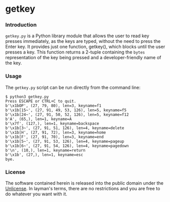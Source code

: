 # getkey

### Introduction
`getkey.py` is a Python library module that allows the user to read key presses
immediately, as the keys are typed, without the need to press the Enter key.
It provides just one function, getkey(), which blocks until the user presses
a key. This function returns a 2-tuple containing the `bytes` representation of
the key being pressed and a developer-friendly name of the key.

### Usage
The `getkey.py` script can be run directly from the command line:
```
$ python3 getkey.py
Press ESCAPE or CTRL+C to quit.
b'\x1bOP', (27, 79, 80), len=3, keyname=f1
b'\x1b[15~', (27, 91, 49, 53, 126), len=5, keyname=f5
b'\x1b[24~', (27, 91, 50, 52, 126), len=5, keyname=f12
b'A', (65,), len=1, keyname=A
b'\x7f', (127,), len=1, keyname=backspace
b'\x1b[3~', (27, 91, 51, 126), len=4, keyname=delete
b'\x1b[H', (27, 91, 72), len=3, keyname=home
b'\x1b[F', (27, 91, 70), len=3, keyname=end
b'\x1b[5~', (27, 91, 53, 126), len=4, keyname=pageup
b'\x1b[6~', (27, 91, 54, 126), len=4, keyname=pagedown
b'\n', (10,), len=1, keyname=return
b'\x1b', (27,), len=1, keyname=esc
bye.
```

### License
The software contained herein is released into the public domain under the
[Unlicense](https://unlicense.org/). In layman's terms, there are no
restrictions and you are free to do whatever you want with it.

